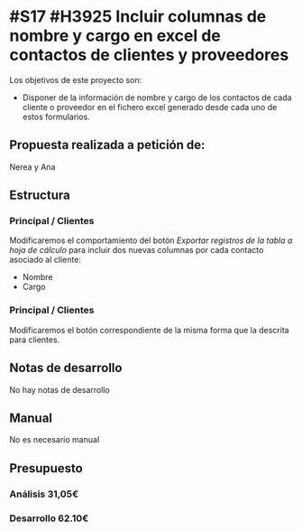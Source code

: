 # #S17 #H3925 Incluir columnas de nombre y cargo en excel de contactos de clientes y proveedores

Los objetivos de este proyecto son:
+ Disponer de la información de nombre y cargo de los contactos de cada cliente o proveedor en el fichero excel generado desde cada uno de estos formularios.

## Propuesta realizada a petición de:
Nerea y Ana

## Estructura

### Principal / Clientes 
Modificaremos el comportamiento del botón *Exportar registros de la tabla a hoja de cálculo* para incluir dos nuevas columnas por cada contacto asociado al cliente:
+ Nombre
+ Cargo

### Principal / Clientes 
Modificaremos el botón correspondiente de la misma forma que la descrita para clientes.

## Notas de desarrollo
No hay notas de desarrollo

## Manual
No es necesario manual

## Presupuesto
### Análisis 31,05€
### Desarrollo 62.10€
